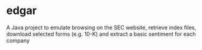 # edgar
 A Java project to emulate browsing on the SEC website, retrieve index files, download selected forms (e.g. 10-K) and extract a basic sentiment for each company 
